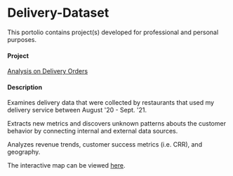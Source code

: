 # Delivery-Dataset

This portolio contains project(s) developed for professional and personal purposes.

#### Project
[Analysis on Delivery Orders](https://github.com/kevhiga/Delivery-Dataset/blob/main/Food%20Delivery%20Analysis.ipynb)

#### Description
Examines delivery data that were collected by restaurants that used my delivery service between August '20 - Sept. '21. 

Extracts new metrics and discovers unknown patterns abouts the customer behavior by connecting internal and external data sources.

Analyzes revenue trends, customer success metrics (i.e. CRR), and geography. 

The interactive map can be viewed [here](http://nbviewer.org/github/kevhiga/Delivery-Dataset/blob/main/Food%20Delivery%20Analysis.ipynb).

